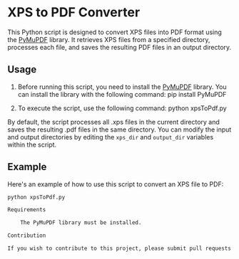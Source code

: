 
# XPS to PDF Converter

This Python script is designed to convert XPS files into PDF format using the [PyMuPDF](https://pypi.org/project/PyMuPDF/) library. It retrieves XPS files from a specified directory, processes each file, and saves the resulting PDF files in an output directory.

## Usage

1. Before running this script, you need to install the [PyMuPDF](https://pypi.org/project/PyMuPDF/) library. You can install the library with the following command: pip install PyMuPDF

2. To execute the script, use the following command:
python xpsToPdf.py

By default, the script processes all .xps files in the current directory and saves the resulting .pdf files in the same directory. You can modify the input and output directories by editing the `xps_dir` and `output_dir` variables within the script.

## Example

Here's an example of how to use this script to convert an XPS file to PDF:

```bash
python xpsToPdf.py

Requirements

    The PyMuPDF library must be installed.

Contribution

If you wish to contribute to this project, please submit pull requests or report any issues.

